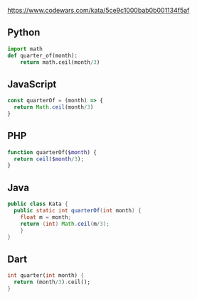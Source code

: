 https://www.codewars.com/kata/5ce9c1000bab0b001134f5af

## Python
```python
import math
def quarter_of(month):
    return math.ceil(month/3)
```

## JavaScript
```js
const quarterOf = (month) => {
  return Math.ceil(month/3)
}
```

## PHP
```php
function quarterOf($month) {
  return ceil($month/3);
}
```

## Java
```java
public class Kata {
  public static int quarterOf(int month) {
    float m = month;
    return (int) Math.ceil(m/3);
    }
}
```

## Dart
```dart
int quarter(int month) {
  return (month/3).ceil();
}
```